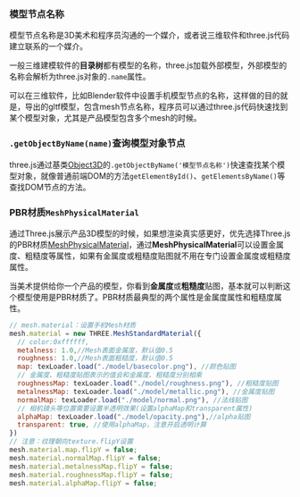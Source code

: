 ### 模型节点名称

模型节点名称是3D美术和程序员沟通的一个媒介，或者说三维软件和three.js代码建立联系的一个媒介。

一般三维建模软件的**目录树**都有模型的名称，three.js加载外部模型，外部模型的名称会解析为three.js对象的`.name`属性。

可以在三维软件，比如Blender软件中设置手机模型节点的名称，这样做的目的就是，导出的gltf模型，包含mesh节点名称，程序员可以通过three.js代码快速找到某个模型对象，尤其是产品模型包含多个mesh的时候。

### `.getObjectByName(name)`查询模型对象节点

three.js通过基类[Object3D](http://www.webgl3d.cn/threejs/docs/#api/zh/core/Object3D)的`.getObjectByName('模型节点名称')`快速查找某个模型对象，就像普通前端DOM的方法`getElementById()`、`getElementsByName()`等查找DOM节点的方法。

### PBR材质`MeshPhysicalMaterial`

通过Three.js展示产品3D模型的时候，如果想渲染真实感更好，优先选择Three.js的PBR材质[MeshPhysicalMaterial](http://www.webgl3d.cn/threejs/docs/#api/zh/materials/MeshPhysicalMaterial)，通过**MeshPhysicalMaterial**可以设置金属度、粗糙度等属性，如果有金属度或粗糙度贴图就不用在专门设置金属度或粗糙度属性。

当美术提供给你一个产品的模型，你看到**金属度**或**粗糙度**贴图，基本就可以判断这个模型使用是PBR材质了。PBR材质最典型的两个属性是金属度属性和粗糙度属性。

```JavaScript
// mesh.material：设置手机Mesh材质
mesh.material = new THREE.MeshStandardMaterial({
  // color:0xffffff,
  metalness: 1.0,//Mesh表面金属度，默认值0.5
  roughness: 1.0,//Mesh表面粗糙度，默认值0.5
  map: texLoader.load("./model/basecolor.png"), //颜色贴图
  // 金属度、粗糙度贴图表示的值会和金属度、粗糙度分别相乘
  roughnessMap: texLoader.load("./model/roughness.png"), //粗糙度贴图
  metalnessMap: texLoader.load("./model/metallic.png"), //金属度贴图
  normalMap: texLoader.load("./model/normal.png"), //法线贴图
  // 相机镜头等位置需要设置半透明效果(设置alphaMap和transparent属性)
  alphaMap: texLoader.load("./model/opacity.png"),//alpha贴图
  transparent: true, //使用alphaMap，注意开启透明计算
})
// 注意：纹理朝向texture.flipY设置
mesh.material.map.flipY = false;
mesh.material.normalMap.flipY = false;
mesh.material.metalnessMap.flipY = false;
mesh.material.roughnessMap.flipY = false;
mesh.material.alphaMap.flipY = false;
```